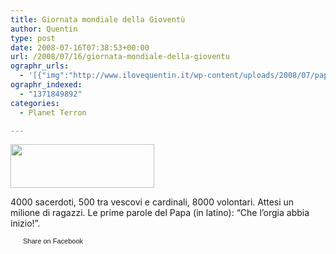 ```yaml
---
title: Giornata mondiale della Gioventù
author: Quentin
type: post
date: 2008-07-16T07:38:53+00:00
url: /2008/07/16/giornata-mondiale-della-gioventu
ographr_urls:
  - '[{"img":"http://www.ilovequentin.it/wp-content/uploads/2008/07/papa.jpg"},{"img":"http://www.ilovequentin.it/wp-content/uploads/2008/07/papa.jpg"}]'
ographr_indexed:
  - "1371849892"
categories:
  - Planet Terron

---
```

[<img class="alignnone size-full wp-image-40" title="papa" src="http://www.ilovequentin.it/wp-content/uploads/2008/07/papa.jpg" alt="" width="230" height="70" />][1]

4000 sacerdoti, 500 tra vescovi e cardinali, 8000 volontari. Attesi un milione di ragazzi. Le prime parole del Papa (in latino): &#8220;Che l&#8217;orgia abbia inizio!&#8221;.

<a href="http://www.facebook.com/share.php?u=http%3A%2F%2Fwww.ilovequentin.it%2F2008%2F07%2F16%2Fgiornata-mondiale-della-gioventu&t=Giornata%20mondiale%20della%20Giovent%C3%B9" id="facebook_share_both_39" style="font-size:11px; line-height:13px; font-family:'lucida grande',tahoma,verdana,arial,sans-serif; text-decoration:none; padding:2px 0 0 20px; height:16px; background:url(http://b.static.ak.fbcdn.net/images/share/facebook_share_icon.gif) no-repeat top left;">Share on Facebook</a>

 [1]: http://www.ilovequentin.it/wp-content/uploads/2008/07/papa.jpg